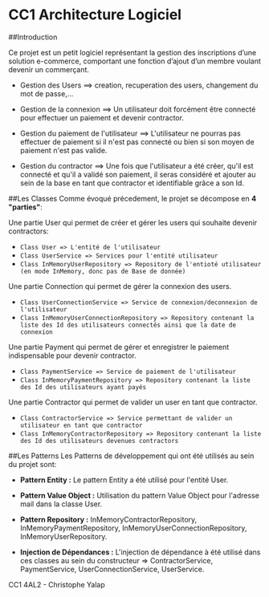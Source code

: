 # CC1 Architecture Logiciel

##Introduction

Ce projet est un petit logiciel représentant la gestion des inscriptions d’une solution e-commerce,
comportant une fonction d’ajout d’un membre voulant devenir un commerçant.

- Gestion des Users ==> creation, recuperation des users, changement du mot de passe,...


- Gestion de la connexion ==> Un utilisateur doit forcément être connecté pour effectuer un paiement et devenir contractor.


- Gestion du paiement de l'utilisateur ==> L'utilisateur ne pourras pas effectuer de paiement si il n'est pas connecté ou bien si son moyen de paiement n'est pas valide.


- Gestion du contractor ==> Une fois que l'utilisateur a été créer, qu'il est connecté et qu'il a validé son paiement, il seras considéré et ajouter au sein de la base en tant que contractor et identifiable grâce a son Id.

##Les Classes
Comme évoqué précedement, le projet se décompose en **4 "parties"**:

Une partie User qui permet de créer et gérer les users qui souhaite devenir contractors:
- `Class User => L'entité de l'utilisateur`
- `Class UserService => Services pour l'entité utilisateur`
- `Class InMemoryUserRepository => Repository de l'entioté utilisateur (en mode InMemory, donc pas de Base de donnée)`

Une partie Connection qui permet de gérer la connexion des users.
- `Class UserConnectionService => Service de connexion/deconnexion de l'utilisateur`
- `Class InMemoryUserConnectionRepository => Repository contenant la liste des Id des utilisateurs connectés ainsi que la date de connexion`

Une partie Payment qui permet de gérer et enregistrer le paiement indispensable pour devenir contractor.
- `Class PaymentService => Service de paiement de l'utilisateur`
- `Class InMemoryPaymentRepository => Repository contenant la liste des Id des utilisateurs ayant payés `

Une partie Contractor qui permet de valider un user en tant que contractor.
- `Class ContractorService => Service permettant de valider un utilisateur en tant que contractor`
- `Class InMemoryContractorRepository => Repository contenant la liste des Id des utilisateurs devenues contractors `
 
##Les Patterns
Les Patterns de développement qui ont été utilisés au sein du projet sont:

* **Pattern Entity :** Le pattern Entity a été utilisé pour l'entité User.


* **Pattern Value Object :** Utilisation du pattern Value Object pour l'adresse mail dans la classe User.


* **Pattern Repository :** InMemoryContractorRepository, InMemoryPaymentRepository, InMemoryUserConnectionRepository, InMemoryUserRepository.


* **Injection de Dépendances :** L'injection de dépendance à été utilisé dans ces classes au sein du constructeur => ContractorService, PaymentService, UserConnectionService, UserService.


CC1 4AL2 - Christophe Yalap

